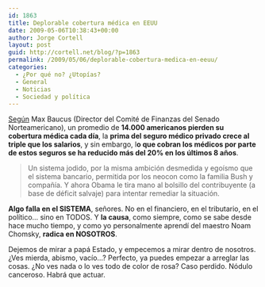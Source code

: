 ```yaml
---
id: 1863
title: Deplorable cobertura médica en EEUU
date: 2009-05-06T10:38:43+00:00
author: Jorge Cortell
layout: post
guid: http://cortell.net/blog/?p=1863
permalink: /2009/05/06/deplorable-cobertura-medica-en-eeuu/
categories:
  - ¿Por qué no? ¿Utopías?
  - General
  - Noticias
  - Sociedad y polí­tica
---
```

<a title="http://www.healthimaging.com/index.php?option=com_articles&view=article&id=17330" href="http://www.healthimaging.com/index.php?option=com_articles&view=article&id=17330" target="_blank">Según</a> Max Baucus (Director del Comité de Finanzas del Senado Norteamericano), un promedio de **14.000 americanos pierden su cobertura médica cada día**, la **prima del seguro médico privado crece al triple que los salarios**, y sin embargo, l**o que cobran los médicos por parte de estos seguros se ha reducido más del 20% en los últimos 8 años**.

> Un sistema jodido, por la misma ambición desmedida y egoísmo que el sistema bancario, permitida por los neocon como la familia Bush y compañía. Y ahora Obama le tira mano al bolsillo del contribuyente (a base de déficit salvaje) para intentar remediar la situación.

**Algo falla en el SISTEMA**, señores. No en el financiero, en el tributario, en el político&#8230; sino en TODOS. Y **la causa**, como siempre, como se sabe desde hace mucho tiempo, y como yo personalmente aprendí del maestro Noam Chomsky, **radica en NOSOTROS**.

Dejemos de mirar a papá Estado, y empecemos a mirar dentro de nosotros. ¿Ves mierda, abismo, vacío&#8230;? Perfecto, ya puedes empezar a arreglar las cosas. ¿No ves nada o lo ves todo de color de rosa? Caso perdido. Nódulo canceroso. Habrá que actuar.